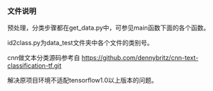 ###   文件说明

 预处理，分类步骤都在get_data.py中，可参见main函数下面的各个函数。
 
 id2class.py为data_test文件夹中各个文件的类别号。
 
 cnn做文本分类源码参考自 https://github.com/dennybritz/cnn-text-classification-tf.git
  
 解决原项目环境不适配tensorflow1.0以上版本的问题。